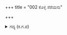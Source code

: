 +++
title = "002 ಕೊಳ್ಳಿ ಸೆರೆಯನು"

+++

<details><summary>ಗದ್ಯ (ಕ.ಗ.ಪ) </summary>

2. 'ಸೆರೆಯನ್ನು ಸ್ವೀಕರಿಸಿ. ಇವರನ್ನು ಬಿಡುಗಡೆ ಮಾಡಬೇಕೆಂಬುದು ನಿಮ್ಮೆಲ್ಲರ ಅಭಿಪ್ರಾಯ. ನಿಮ್ಮ ತಮ್ಮಂದಿರೆಲ್ಲರೂ ಮೂರ್ಖರು. ಇದನ್ನು ನೀವೇ ತಿಳಿದಿದ್ದೀರಿ. ನಾವು ಹೇಳಿ ಪ್ರಯೋಜನವೇನು ? ಈ ದುಷ್ಟರನ್ನು ಬಿಡಿಸಿದರೆ ತಡವಿಲ್ಲದೆ ನಿಮಗೆ ತುಂಬಾ ತೊಂದರೆಯುಂಟಾಗುತ್ತದೆ. ನೀತಿ ಇನ್ನೆಲ್ಲಿಯದು.  ನಮ್ಮನ್ನು ಕಳುಹಿಸಿ' ಎಂದು ಚಿತ್ರಸೇನನು ಹೇಳಿದನು.
</details>
